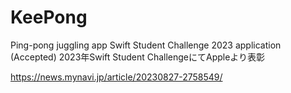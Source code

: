 # KeePong

Ping-pong juggling app
Swift Student Challenge 2023 application (Accepted)
2023年Swift Student ChallengeにてAppleより表彰

https://news.mynavi.jp/article/20230827-2758549/
